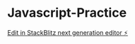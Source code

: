 # Javascript-Practice

[Edit in StackBlitz next generation editor ⚡️](https://stackblitz.com/~/github.com/rohangit-hub/Javascript-Practice)